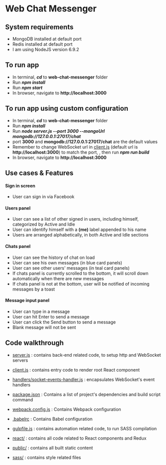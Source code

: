 # Web Chat Messenger

## System requirements
* MongoDB installed at default port
* Redis installed at default port
* I am using NodeJS version 6.9.2

## To run app
* In terminal, ***cd*** to **web-chat-messenger** folder
* Run ***npm install***
* Run ***npm start***
* In browser, navigate to **http://localhost:3000**

## To run app using custom configuration
* In terminal, ***cd*** to **web-chat-messenger** folder
* Run ***npm install***
* Run ***node server.js --port 3000 --mongoUrl mongodb://127.0.0.1:27017/chat***
* port **3000** and **mongodb://127.0.0.1:27017/chat** are the default values
* Remember to change WebSocket url in [client.js](client.js) (default url is **http://localhost:3000**) to match the port, , then run ***npm run build***
* In browser, navigate to **http://localhost:3000**

## Use cases & Features
#### Sign in screen
* User can sign in via Facebook

#### Users panel
* User can see a list of other signed in users, including himself, categorized by Active and Idle
* User can identify himself with a **(me)** label appended to his name
* Users are arranged alphabetically, in both Active and Idle sections
#### Chats panel
* User can see the history of chat on load
* User can see his own messages (in blue card panels)
* User can see other users' messages (in teal card panels)
* If chats panel is currently scrolled to the bottom, it will scroll down automatically when there are new messages
* If chats panel is not at the bottom, user will be notified of incoming messages by a toast
#### Message input panel
* User can type in a message
* User can hit Enter to send a message
* User can click the Send button to send a message
* Blank message will not be sent

## Code walkthrough
* [server.js](server.js) : contains back-end related code, to setup http and WebSocket servers


* [client.js](client.js) : contains entry code to render root React component


* [handlers/socket-events-handler.js](handlers/socket-events-handler.js) : encapsulates WebSocket's event handlers


* [package.json](package.json) : Contains a list of project's dependencies and build script command


* [webpack.config.js](webpack.config.js) : Contains Webpack configuration


* [.babelrc](.babelrc) : Contains Babel configuration


* [gulpfile.js](gulpfile.js) : contains automation related code, to run SASS compilation


* [react/](react/) : contains all code related to React components and Redux


* [public/](public/) : contains all built static content


* [sass/](sass/) : contains style related files